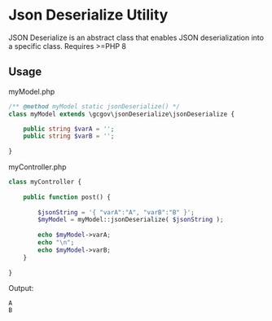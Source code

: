# Json Deserialize Utility
JSON Deserialize is an abstract class that enables JSON deserialization into a specific class. Requires 
&gt;=PHP 8

## Usage
myModel.php
```php
/** @method myModel static jsonDeserialize() */
class myModel extends \gcgov\jsonDeserialize\jsonDeserialize {

	public string $varA = '';
	public string $varB = '';
	
}
```

myController.php
```php
class myController {
    
    public function post() {
        
        $jsonString = '{ "varA":"A", "varB":"B" }';
        $myModel = myModel::jsonDeserialize( $jsonString );
        
        echo $myModel->varA;
        echo "\n";
        echo $myModel->varB;
    }
    
}
```

Output:
```
A
B
```